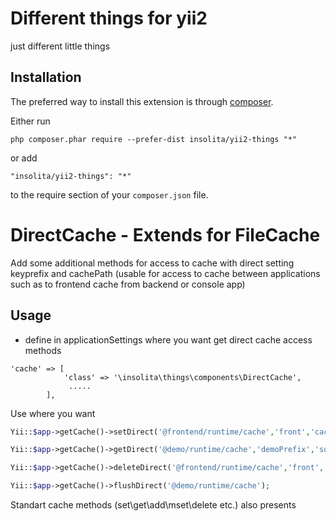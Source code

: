 Different things for yii2
=========================
just different little things

Installation
------------

The preferred way to install this extension is through [composer](http://getcomposer.org/download/).

Either run

```
php composer.phar require --prefer-dist insolita/yii2-things "*"
```

or add

```
"insolita/yii2-things": "*"
```

to the require section of your `composer.json` file.

DirectCache - Extends for FileCache
===================================
Add some additional methods for access to cache with direct setting keyprefix and cachePath
(usable for access to cache between applications such as to frontend cache from backend or console app)

Usage
-----

 - define in applicationSettings where you want get direct cache access methods

 ```
 'cache' => [
             'class' => '\insolita\things\components\DirectCache',
              .....
         ],
```

Use where you want

```php
Yii::$app->getCache()->setDirect('@frontend/runtime/cache','front','cache_1','data_1', $duration);

Yii::$app->getCache()->getDirect('@demo/runtime/cache','demoPrefix','somecachekey');

Yii::$app->getCache()->deleteDirect('@frontend/runtime/cache','front','cache_1');

Yii::$app->getCache()->flushDirect('@demo/runtime/cache');

```
Standart cache methods (set\get\add\mset\delete  etc.) also presents